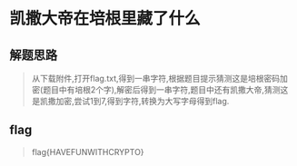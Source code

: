# 凯撒大帝在培根里藏了什么

## 解题思路

> 从下载附件,打开flag.txt,得到一串字符,根据题目提示猜测这是培根密码加密(题目中有培根2个字),解密后得到一串字符,题目中还有凯撒大帝,猜测这是凯撒加密,尝试1到7,得到字符,转换为大写字母得到flag.

## flag

> flag{HAVEFUNWITHCRYPTO}
